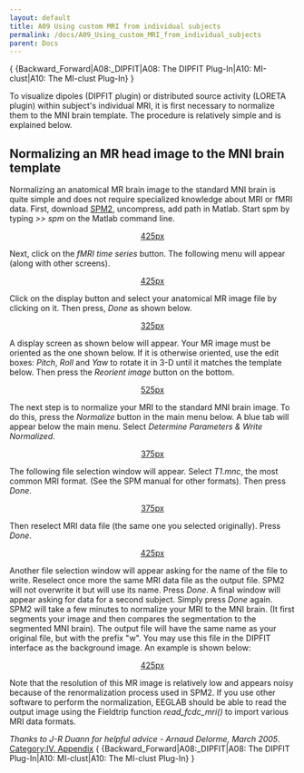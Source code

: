 ```yaml
---
layout: default
title: A09 Using custom MRI from individual subjects
permalink: /docs/A09_Using_custom_MRI_from_individual_subjects
parent: Docs
---
```


{ {Backward_Forward|A08:_DIPFIT|A08: The DIPFIT Plug-In|A10:
MI-clust|A10: The MI-clust Plug-In} }

To visualize dipoles (DIPFIT plugin) or distributed source activity
(LORETA plugin) within subject's individual MRI, it is first necessary
to normalize them to the MNI brain template. The procedure is relatively
simple and is explained below.

## Normalizing an MR head image to the MNI brain template

Normalizing an anatomical MR brain image to the standard MNI brain is
quite simple and does not require specialized knowledge about MRI or
fMRI data. First, download
[SPM2](http://sourceforge.net/project/showfiles.php?group_id=45102&package_id=73148),
uncompress, add path in Matlab. Start spm by typing *\>\> spm* on the
Matlab command line.


<center>

[425px](/Image:spm_entryscreen.gif "wikilink")

</center>


Next, click on the *fMRI time series* button. The following menu will
appear (along with other screens).


<center>

[425px](/Image:spm_menu.gif "wikilink")

</center>


Click on the display button and select your anatomical MR image file by
clicking on it. Then press, *Done* as shown below.


<center>

[325px](/Image:spm_selectdisplay.gif "wikilink")

</center>

A display screen as shown below will appear. Your MR image must be
oriented as the one shown below. If it is otherwise oriented, use the
edit boxes: *Pitch*, *Roll* and *Yaw* to rotate it in 3-D until it
matches the template below. Then press the *Reorient image* button on
the bottom.


<center>

[525px](/Image:spm_displayscreen.gif "wikilink")

</center>


The next step is to normalize your MRI to the standard MNI brain image.
To do this, press the *Normalize* button in the main menu below. A blue
tab will appear below the main menu. Select *Determine Parameters &
Write Normalized*.


<center>

[375px](/Image:spm_normalize.gif "wikilink")

</center>

The following file selection window will appear. Select *T1.mnc*, the
most common MRI format. (See the SPM manual for other formats). Then
press *Done*.



<center>

[375px](/Image:spm_selecttemplate.gif "wikilink")

</center>


Then reselect MRI data file (the same one you selected originally).
Press *Done*.


<center>

[425px](/Image:spm_selectsource.gif "wikilink")

</center>

Another file selection window will appear asking for the name of the
file to write. Reselect once more the same MRI data file as the output
file. SPM2 will not overwrite it but will use its name. Press *Done*. A
final window will appear asking for data for a second subject. Simply
press *Done* again. SPM2 will take a few minutes to normalize your MRI
to the MNI brain. (It first segments your image and then compares the
segmentation to the segmented MNI brain). The output file will have the
same name as your original file, but with the prefix "w". You may use
this file in the DIPFIT interface as the background image. An example is
shown below:


<center>

[425px](/Image:dipplot_spm.gif "wikilink")

</center>

Note that the resolution of this MR image is relatively low and appears
noisy because of the renormalization process used in SPM2. If you use
other software to perform the normalization, EEGLAB should be able to
read the output image using the Fieldtrip function *read_fcdc_mri()*
to import various MRI data formats.


*Thanks to J-R Duann for helpful advice - Arnaud Delorme, March 2005*.
[Category:IV. Appendix](/Category:IV._Appendix "wikilink") {
{Backward_Forward|A08:_DIPFIT|A08: The DIPFIT Plug-In|A10:
MI-clust|A10: The MI-clust Plug-In} }